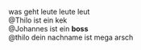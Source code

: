 was geht leute leute leut <br/>
@Thilo ist ein kek <br/>
@Johannes ist ein __boss__ <br/>
@thilo dein nachname ist mega arsch<br/>
